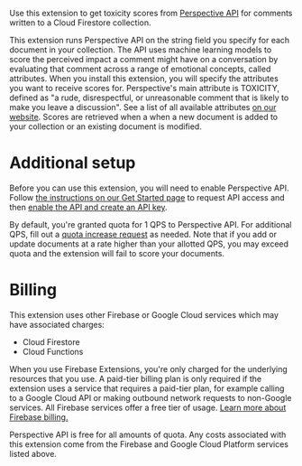 Use this extension to get toxicity scores from [Perspective
API](perspectiveapi.com) for comments
written to a Cloud Firestore collection.

This extension runs Perspective API on the string field you specify for each
document in your collection. The API uses machine learning models to score the
perceived impact a comment might have on a conversation by evaluating that
comment across a range of emotional concepts, called attributes. When you
install this extension, you will specify the attributes you want to receive
scores for. Perspective's main attribute is TOXICITY, defined as "a rude,
disrespectful, or unreasonable comment that is likely to make you leave a
discussion". See a list of all available attributes [on our
website](https://support.perspectiveapi.com/s/about-the-api-attributes-and-languages).
Scores are retrieved when a when a new document is added to your collection or
an existing document is modified.

# Additional setup

Before you can use this extension, you will need to enable Perspective API.
Follow [the instructions on our Get Started page](https://support.perspectiveapi.com/s/docs-get-started)
to request API access and then [enable the API and create an API
key](https://support.perspectiveapi.com/s/docs-enable-the-api).

By default, you're granted quota for 1 QPS to Perspective API. For additional
QPS, fill out a [quota increase
request](https://support.perspectiveapi.com/s/request-quota-increase) as needed. Note
that if you add or update documents at a rate higher than your allotted QPS,
you may exceed quota and the extension will fail to score your documents.

# Billing

This extension uses other Firebase or Google Cloud services which may have
  associated charges:

*   Cloud Firestore
*   Cloud Functions

When you use Firebase Extensions, you're only charged for the underlying
resources that you use. A paid-tier billing plan is only required if the
extension uses a service that requires a paid-tier plan, for example calling to
a Google Cloud API or making outbound network requests to non-Google services.
All Firebase services offer a free tier of usage.
[Learn more about Firebase billing.](https://firebase.google.com/pricing)

Perspective API is free for all amounts of quota. Any costs associated with this
extension come from the Firebase and Google Cloud Platform services listed above.
